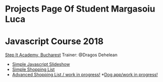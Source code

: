 
# Projects Page Of Student Margasoiu Luca

# Javascript Course 2018



[Step It Academy, Bucharest](https://itstep.ro)
Trainer: @Dragos Dehelean
* [Simple Javascript Slideshow](https://margasoiu-luca.github.io/Javascript/Slideshow_Application/)
* [Simple Shopping List](https://margasoiu-luca.github.io/Javascript/Simple_Shopping_List)
* [Advanced Shopping List / work in progress!](https://margasoiu-luca.github.io/Javascript/Dynamic_Shopping_List(Work-In-Progress)/main.html)
*[Dog app/work in progress!](https://margasoiu-luca.github.io/Javascript/dog_app)
